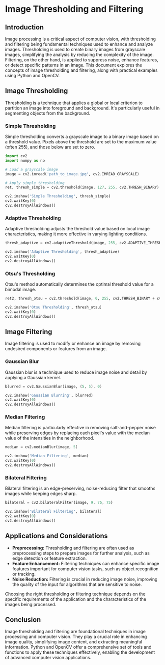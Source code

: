 
# Image Thresholding and Filtering

## Introduction

Image processing is a critical aspect of computer vision, with thresholding and filtering being fundamental techniques used to enhance and analyze images. Thresholding is used to create binary images from grayscale images, simplifying the analysis by reducing the complexity of the image. Filtering, on the other hand, is applied to suppress noise, enhance features, or detect specific patterns in an image. This document explores the concepts of image thresholding and filtering, along with practical examples using Python and OpenCV.

## Image Thresholding

Thresholding is a technique that applies a global or local criterion to partition an image into foreground and background. It's particularly useful in segmenting objects from the background.

### Simple Thresholding

Simple thresholding converts a grayscale image to a binary image based on a threshold value. Pixels above the threshold are set to the maximum value (often 255), and those below are set to zero.

```python
import cv2
import numpy as np

# Load a grayscale image
image = cv2.imread('path_to_image.jpg', cv2.IMREAD_GRAYSCALE)

# Apply simple thresholding
ret, thresh_simple = cv2.threshold(image, 127, 255, cv2.THRESH_BINARY)

cv2.imshow('Simple Thresholding', thresh_simple)
cv2.waitKey(0)
cv2.destroyAllWindows()
```

### Adaptive Thresholding

Adaptive thresholding adjusts the threshold value based on local image characteristics, making it more effective in varying lighting conditions.

```python
thresh_adaptive = cv2.adaptiveThreshold(image, 255, cv2.ADAPTIVE_THRESH_MEAN_C,                                         cv2.THRESH_BINARY, 11, 2)

cv2.imshow('Adaptive Thresholding', thresh_adaptive)
cv2.waitKey(0)
cv2.destroyAllWindows()
```

### Otsu's Thresholding

Otsu's method automatically determines the optimal threshold value for a bimodal image.

```python
ret2, thresh_otsu = cv2.threshold(image, 0, 255, cv2.THRESH_BINARY + cv2.THRESH_OTSU)

cv2.imshow('Otsu Thresholding', thresh_otsu)
cv2.waitKey(0)
cv2.destroyAllWindows()
```

## Image Filtering

Image filtering is used to modify or enhance an image by removing undesired components or features from an image.

### Gaussian Blur

Gaussian blur is a technique used to reduce image noise and detail by applying a Gaussian kernel.

```python
blurred = cv2.GaussianBlur(image, (5, 5), 0)

cv2.imshow('Gaussian Blurring', blurred)
cv2.waitKey(0)
cv2.destroyAllWindows()
```

### Median Filtering

Median filtering is particularly effective in removing salt-and-pepper noise while preserving edges by replacing each pixel's value with the median value of the intensities in the neighborhood.

```python
median = cv2.medianBlur(image, 5)

cv2.imshow('Median Filtering', median)
cv2.waitKey(0)
cv2.destroyAllWindows()
```

### Bilateral Filtering

Bilateral filtering is an edge-preserving, noise-reducing filter that smooths images while keeping edges sharp.

```python
bilateral = cv2.bilateralFilter(image, 9, 75, 75)

cv2.imshow('Bilateral Filtering', bilateral)
cv2.waitKey(0)
cv2.destroyAllWindows()
```

## Applications and Considerations

- **Preprocessing:** Thresholding and filtering are often used as preprocessing steps to prepare images for further analysis, such as edge detection or feature extraction.
- **Feature Enhancement:** Filtering techniques can enhance specific image features important for computer vision tasks, such as object recognition or tracking.
- **Noise Reduction:** Filtering is crucial in reducing image noise, improving the quality of the input for algorithms that are sensitive to noise.

Choosing the right thresholding or filtering technique depends on the specific requirements of the application and the characteristics of the images being processed.

## Conclusion

Image thresholding and filtering are foundational techniques in image processing and computer vision. They play a crucial role in enhancing image quality, simplifying image content, and extracting meaningful information. Python and OpenCV offer a comprehensive set of tools and functions to apply these techniques effectively, enabling the development of advanced computer vision applications.


